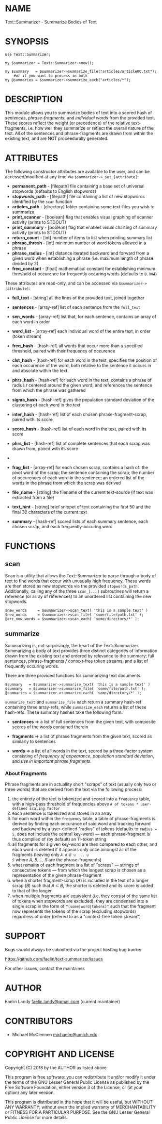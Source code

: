 # NAME

Text::Summarizer - Summarize Bodies of Text

# SYNOPSIS

	use Text::Summarizer;
	
	my $summarizer = Text::Summarizer->new();
	
	my $summary   = $summarizer->summarize_file("articles/article00.txt");
		#or if you want to process in bulk
	my @summaries = $summarizer->summarize_each("articles/*");

# DESCRIPTION

This module allows you to summarize bodies of text into a scored hash of  _sentences_,  _phrase-fragments_, and  _individual words_ from the provided text. These scores reflect the weight (or precedence) of the relative text-fragments, i.e. how well they summarize or reflect the overall nature of the text. All of the sentences and phrase-fragments are drawn from within the existing text, and are NOT proceedurally generated.

# ATTRIBUTES
The following constructor attributes are available to the user, and can be accessed/modified at any time via `$summarizer->_set_[attribute]`:
* **permanent_path** - [filepath] file containing a base set of universal stopwords (defaults to English stopwords)
* **stopwords_path** - [filepath] file containing a list of new stopwords identified by the `scan` function
* **articles_path**  - [directory] folder containing some text-files you wish to summarize
* **print_scanner**  - [boolean] flag that enables visual graphing of scanner activity (prints to STDOUT)
* **print_summary**  - [boolean] flag that enables visual charting of summary activity (prints to STDOUT)
* **return_count**   - [int] number of items to list when printing summary list
* **phrase_thresh**  - [int] minimum number of word tokens allowed in a phrase
* **phrase_radius**  - [int] distance iterated backward and forward from a given word when establishing a phrase (i.e. maximum length of phrase divided by 2)
* **freq_constant**  - [float] mathematical constant for establishing minimum threshold of occurence for frequently occuring words (defaults to `0.004`)


These attributes are read-only, and can be accessed via `$summarizer->[attribute]`:
* **full_text** - [string] all the lines of the provided text, joined together
* **sentences** - [array-ref] list of each sentence from the `full_text`
* **sen_words** - [array-ref] list that, for each sentence, contains an array of each word in order
* **word_list** - [array-ref] each individual word of the entire text, in order (token stream)

* **freq_hash** - [hash-ref] all words that occur more than a specified threshold, paired with their frequency of occurence
* **clst_hash** - [hash-ref] for each word in the text, specifies the position of each occurence of the word, both relative to the sentence it occurs in and absolute within the text
* **phrs_hash** - [hash-ref] for each word in the text, contains a phrase of radius _r_ centered around the given word, and references the sentence from which the phrase was gathered

* **sigma_hash** - [hash-ref] gives the population standard deviation of the clustering of each word in the text

* **inter_hash** - [hash-ref] list of each chosen phrase-fragment-scrap, paired with its score
* **score_hash** - [hash-ref] list of each word in the text, paired with its score
* **phrs_list**  - [hash-ref] list of complete sentences that each scrap was drawn from, paired with its score
* 
* **frag_list**  - [array-ref] for each chosen scrap, contains a hash of: the pivot word of the scrap; the sentence containing the scrap; the number of occurences of each word in the sentence; an ordered list of the words in the phrase from which the scrap was derived

* **file_name** - [string] the filename of the current text-source (if text was extracted from a file)
* **text_hint** - [string] brief snippet of text containing the first 50 and the final 30 characters of the current text

* **summary** - [hash-ref] scored lists of each summary sentence, each chosen scrap, and each frequently-occuring word

# FUNCTIONS
## scan
Scan is a utility that allows the Text::Summarizer to parse through a body of text to find words that occur with unusually high frequency. These words are then stored as new stopwords via the provided `stopwords_path`. Additionally, calling any of the three `scan_[...]` subroutines will return a reference (or array of references) to an unordered list containing the new stopwords.

	$new_words     = $summarizer->scan_text( 'this is a sample text' )
	$new_words     = $summarizer->scan_file( 'some/file/path.txt' );
	@arr_new_words = $summarizer->scan_each( 'some/directory/*' );

## summarize
Summarizing is, not surprisingly, the heart of the Text::Summarizer. Summarizing a body of text provides three distinct categories of information drawn from the existing text and ordered by relevance to the summary: full sentences, phrase-fragments / context-free token streams, and a list of frequently occuring words.

There are three provided functions for summarizing text documents.

	$summary   = $summarizer->summarize_text( 'this is a sample text' )
	$summary   = $summarizer->summarize_file( 'some/file/path.txt' );
	@summaries = $summarizer->summarize_each( 'some/directory/*' );

`summarize_text` and `summarize_file` each return a summary hash-ref containing three array-refs, while `summarize_each` returns a list of these hash-refs. These summary hashes take the following form:
- **sentences** => a list of full sentences from the given text, with composite scores of the words contained therein

- **fragments** => a list of phrase fragments from the given text, scored as similarly to sentences

- **words**     => a list of all words in the text, scored by a three-factor system consisting of  _frequency of appearance_,  _population standard deviation_, and  _use in important phrase fragments_.

### About Fragments
Phrase fragments are in actuallity short "scraps" of text (usually only two or three words) that are derived from the text via the following process:
1. the entirety of the text is tokenized and scored into a `frequency` table, with a high-pass threshold of frequencies above `# of tokens * user-defined scaling factor`
2. each sentence is tokenized and stored in an array
3. for each word within the `frequency` table, a table of phrase-fragments is derived by finding each occurance of said word and tracking forward and backward by a user-defined "radius" of tokens (defaults to `radius = 5`, does not include the central key-word) — each phrase-fragment is thus compiled of (by default) an 11-token string
4. all fragments for a given key-word are then compared to each other, and each word is deleted if it appears only once amongst all of the fragments
(leaving only <code>_A_ ∪ _B_ ∪ ... ∪ _S_</code> where _A_, _B_,..., _S_ are the phrase-fragments)
5. what remains of each fragment is a list of "scraps" — strings of consecutive tokens — from which the longest scrap is chosen as a representation of the given phrase-fragment
6. when a shorter fragment-scrap (_A_) is included in the text of a longer scrap (_B_) such that _A_ ⊂ _B_, the shorter is deleted and its score is added to that of the longer
7. when multiple fragments are equivalent (i.e. they consist of the same list of tokens when stopwords are excluded), they are condensed into a single scrap in the form of `"(some|word|tokens)"` such that the fragment now represents the tokens of the scrap (excluding stopwords) regardless of order (refered to as a "context-free token stream")

# SUPPORT

Bugs should always be submitted via the project hosting bug tracker

https://github.com/faelin/text-summarizer/issues

For other issues, contact the maintainer.

# AUTHOR

Faelin Landy <faelin.landy@gmail.com> (current maintainer)

# CONTRIBUTORS

* Michael McClennen <michaelm@umich.edu>

# COPYRIGHT AND LICENSE

Copyright (C) 2018 by the AUTHOR as listed above

This program is free software: you can redistribute it and/or modify it under the terms of the GNU Lesser General Public License as published by the Free Software Foundation, either version 3 of the License, or (at your option) any later version.

This program is distributed in the hope that it will be useful, but WITHOUT ANY WARRANTY; without even the implied warranty of MERCHANTABILITY or FITNESS FOR A PARTICULAR PURPOSE. See the GNU Lesser General Public License for more details.
